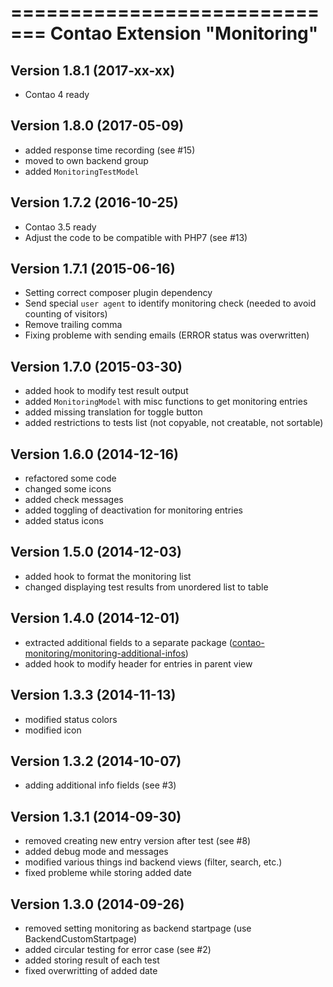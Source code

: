 =============================
Contao Extension "Monitoring"
=============================

Version 1.8.1 (2017-xx-xx)
--------------------------
- Contao 4 ready

Version 1.8.0 (2017-05-09)
--------------------------
- added response time recording (see #15)
- moved to own backend group
- added `MonitoringTestModel`

Version 1.7.2 (2016-10-25)
--------------------------
- Contao 3.5 ready
- Adjust the code to be compatible with PHP7 (see #13)

Version 1.7.1 (2015-06-16)
--------------------------
- Setting correct composer plugin dependency
- Send special `user agent` to identify monitoring check (needed to avoid counting of visitors)
- Remove trailing comma
- Fixing probleme with sending emails (ERROR status was overwritten)

Version 1.7.0 (2015-03-30)
--------------------------
- added hook to modify test result output
- added `MonitoringModel` with misc functions to get monitoring entries
- added missing translation for toggle button
- added restrictions to tests list (not copyable, not creatable, not sortable)

Version 1.6.0 (2014-12-16)
--------------------------
- refactored some code
- changed some icons
- added check messages
- added toggling of deactivation for monitoring entries
- added status icons

Version 1.5.0 (2014-12-03)
--------------------------
- added hook to format the monitoring list
- changed displaying test results from unordered list to table

Version 1.4.0 (2014-12-01)
--------------------------
- extracted additional fields to a separate package ([contao-monitoring/monitoring-additional-infos](https://packagist.org/packages/contao-monitoring/monitoring-additional-infos))
- added hook to modify header for entries in parent view

Version 1.3.3 (2014-11-13)
--------------------------
- modified status colors
- modified icon

Version 1.3.2 (2014-10-07)
--------------------------
- adding additional info fields (see #3)

Version 1.3.1 (2014-09-30)
--------------------------
- removed creating new entry version after test (see #8)
- added debug mode and messages
- modified various things ind backend views (filter, search, etc.)
- fixed probleme while storing added date

Version 1.3.0 (2014-09-26)
--------------------------
- removed setting monitoring as backend startpage (use BackendCustomStartpage)
- added circular testing for error case (see #2)
- added storing result of each test
- fixed overwritting of added date